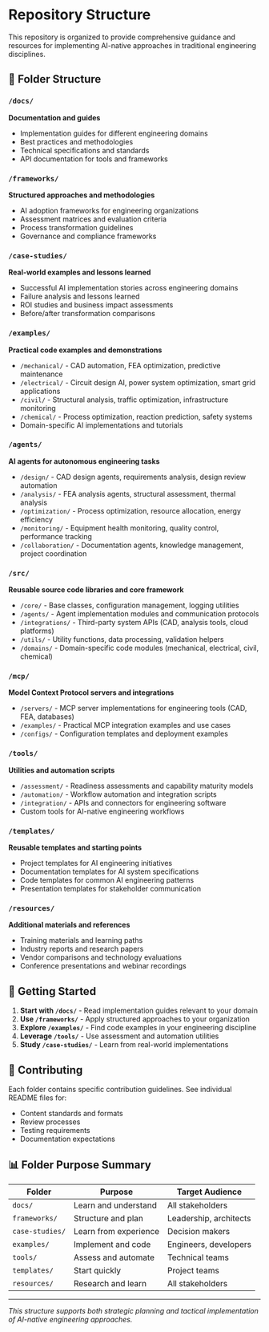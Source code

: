# Repository Structure

This repository is organized to provide comprehensive guidance and resources for implementing AI-native approaches in traditional engineering disciplines.

## 📁 Folder Structure

### `/docs/`
**Documentation and guides**
- Implementation guides for different engineering domains
- Best practices and methodologies
- Technical specifications and standards
- API documentation for tools and frameworks

### `/frameworks/`
**Structured approaches and methodologies**
- AI adoption frameworks for engineering organizations
- Assessment matrices and evaluation criteria
- Process transformation guidelines
- Governance and compliance frameworks

### `/case-studies/`
**Real-world examples and lessons learned**
- Successful AI implementation stories across engineering domains
- Failure analysis and lessons learned
- ROI studies and business impact assessments
- Before/after transformation comparisons

### `/examples/`
**Practical code examples and demonstrations**
- `/mechanical/` - CAD automation, FEA optimization, predictive maintenance
- `/electrical/` - Circuit design AI, power system optimization, smart grid applications
- `/civil/` - Structural analysis, traffic optimization, infrastructure monitoring
- `/chemical/` - Process optimization, reaction prediction, safety systems
- Domain-specific AI implementations and tutorials

### `/agents/`
**AI agents for autonomous engineering tasks**
- `/design/` - CAD design agents, requirements analysis, design review automation
- `/analysis/` - FEA analysis agents, structural assessment, thermal analysis
- `/optimization/` - Process optimization, resource allocation, energy efficiency
- `/monitoring/` - Equipment health monitoring, quality control, performance tracking
- `/collaboration/` - Documentation agents, knowledge management, project coordination

### `/src/`
**Reusable source code libraries and core framework**
- `/core/` - Base classes, configuration management, logging utilities
- `/agents/` - Agent implementation modules and communication protocols
- `/integrations/` - Third-party system APIs (CAD, analysis tools, cloud platforms)
- `/utils/` - Utility functions, data processing, validation helpers
- `/domains/` - Domain-specific code modules (mechanical, electrical, civil, chemical)

### `/mcp/`
**Model Context Protocol servers and integrations**
- `/servers/` - MCP server implementations for engineering tools (CAD, FEA, databases)
- `/examples/` - Practical MCP integration examples and use cases
- `/configs/` - Configuration templates and deployment examples

### `/tools/`
**Utilities and automation scripts**
- `/assessment/` - Readiness assessments and capability maturity models
- `/automation/` - Workflow automation and integration scripts
- `/integration/` - APIs and connectors for engineering software
- Custom tools for AI-native engineering workflows

### `/templates/`
**Reusable templates and starting points**
- Project templates for AI engineering initiatives
- Documentation templates for AI system specifications
- Code templates for common AI engineering patterns
- Presentation templates for stakeholder communication

### `/resources/`
**Additional materials and references**
- Training materials and learning paths
- Industry reports and research papers
- Vendor comparisons and technology evaluations
- Conference presentations and webinar recordings

## 🚀 Getting Started

1. **Start with `/docs/`** - Read implementation guides relevant to your domain
2. **Use `/frameworks/`** - Apply structured approaches to your organization
3. **Explore `/examples/`** - Find code examples in your engineering discipline
4. **Leverage `/tools/`** - Use assessment and automation utilities
5. **Study `/case-studies/`** - Learn from real-world implementations

## 🤝 Contributing

Each folder contains specific contribution guidelines. See individual README files for:
- Content standards and formats
- Review processes
- Testing requirements
- Documentation expectations

## 📊 Folder Purpose Summary

| Folder | Purpose | Target Audience |
|--------|---------|-----------------|
| `docs/` | Learn and understand | All stakeholders |
| `frameworks/` | Structure and plan | Leadership, architects |
| `case-studies/` | Learn from experience | Decision makers |
| `examples/` | Implement and code | Engineers, developers |
| `tools/` | Assess and automate | Technical teams |
| `templates/` | Start quickly | Project teams |
| `resources/` | Research and learn | All stakeholders |

---

*This structure supports both strategic planning and tactical implementation of AI-native engineering approaches.*
